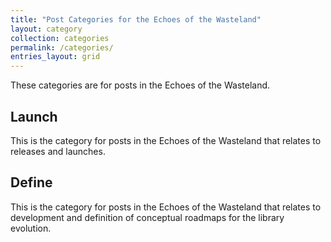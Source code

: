 ```yaml
---
title: "Post Categories for the Echoes of the Wasteland"
layout: category
collection: categories
permalink: /categories/
entries_layout: grid
---
```


These categories are for posts in the Echoes of the Wasteland.

## Launch

This is the category for posts in the Echoes of the Wasteland that relates to releases and launches.

## Define

This is the category for posts in the Echoes of the Wasteland
that relates to development and definition of conceptual roadmaps for the library evolution.